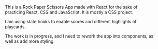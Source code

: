 This is a Rock Paper Scissors App made with React for the sake of practicing React, CSS and JavaScript. It is mostly a CSS project.

I am using state hooks to enable scores and different highlights of playcards.

The work is in progress, and I need to rework the app into components, as well as add more styling.